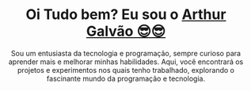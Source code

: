 <div>
  
  <h1 align="center">
    Oi Tudo bem? Eu sou o 
    <a href="https://www.linkedin.com/in/arthur-galv%C3%A3o-dos-santos-9082581b9/?msgControlName=view_message_button&msgConversationId=2-MGMxYTViMjktZDRiYi00NGI3LTg2ZTgtMzdmNjFjZWJmZDQzXzAxMw%3D%3D&msgOverlay=true">Arthur Galvão 😎😎</a>
  </h1>
  
  <p align="center">
    Sou um entusiasta da tecnologia e programação, sempre curioso para aprender mais e melhorar minhas habilidades. Aqui, você encontrará os projetos e experimentos nos quais tenho trabalhado, explorando o fascinante mundo da programação e tecnologia.
    </a>  
  </p>
  
  <p align="center">
  </p>
